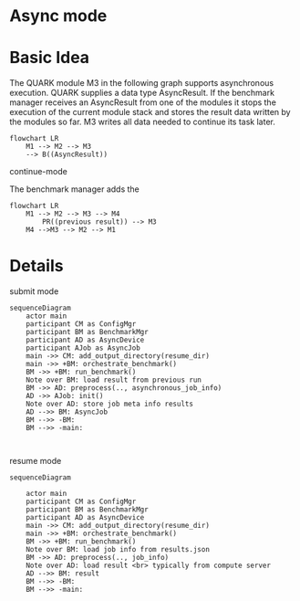 # Async mode
# Basic Idea
The QUARK module M3 in the following graph supports asynchronous execution.
QUARK supplies a data type AsyncResult.
If the benchmark manager receives an AsyncResult from one of the modules it stops the execution of the current module 
stack and stores the result data written by the modules so far.
M3 writes all data needed to continue its task later.
```mermaid
flowchart LR
    M1 --> M2 --> M3
    --> B((AsyncResult))
```

continue-mode

The benchmark manager adds the
```mermaid
flowchart LR
    M1 --> M2 --> M3 --> M4
        PR((previous result)) --> M3
    M4 -->M3 --> M2 --> M1

```

# Details
submit mode
```mermaid
sequenceDiagram
    actor main
    participant CM as ConfigMgr
    participant BM as BenchmarkMgr
    participant AD as AsyncDevice
    participant AJob as AsyncJob
    main ->> CM: add_output_directory(resume_dir)
    main ->> +BM: orchestrate_benchmark()
    BM ->> +BM: run_benchmark()
    Note over BM: load result from previous run
    BM ->> AD: preprocess(.., asynchronous_job_info)
    AD ->> AJob: init()
    Note over AD: store job meta info results
    AD -->> BM: AsyncJob
    BM -->> -BM: 
    BM -->> -main: 
    
    
```
resume mode
```mermaid
sequenceDiagram
    
    actor main
    participant CM as ConfigMgr
    participant BM as BenchmarkMgr
    participant AD as AsyncDevice
    main ->> CM: add_output_directory(resume_dir)
    main ->> +BM: orchestrate_benchmark()
    BM ->> +BM: run_benchmark()
    Note over BM: load job info from results.json
    BM ->> AD: preprocess(.., job_info)
    Note over AD: load result <br> typically from compute server
    AD -->> BM: result
    BM -->> -BM: 
    BM -->> -main: 

```
